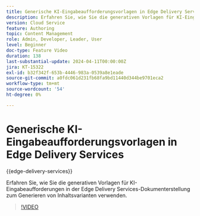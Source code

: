 ```yaml
---
title: Generische KI-Eingabeaufforderungsvorlagen in Edge Delivery Services
description: Erfahren Sie, wie Sie die generativen Vorlagen für KI-Eingabeaufforderungen in der Edge Delivery Services-Dokumenterstellung zum Generieren von Inhaltsvarianten verwenden.
version: Cloud Service
feature: Authoring
topic: Content Management
role: Admin, Developer, Leader, User
level: Beginner
doc-type: Feature Video
duration: 138
last-substantial-update: 2024-04-11T00:00:00Z
jira: KT-15322
exl-id: b32f342f-653b-4446-983a-0539a8e1eade
source-git-commit: a0fdc061d231fb68fa9bd11440d344be9701eca2
workflow-type: tm+mt
source-wordcount: '54'
ht-degree: 0%

---
```


# Generische KI-Eingabeaufforderungsvorlagen in Edge Delivery Services

{{edge-delivery-services}}

Erfahren Sie, wie Sie die generativen Vorlagen für KI-Eingabeaufforderungen in der Edge Delivery Services-Dokumenterstellung zum Generieren von Inhaltsvarianten verwenden.

>[!VIDEO](https://video.tv.adobe.com/v/3428307/?learn=on)


